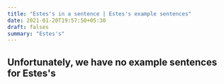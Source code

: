 ```yaml
---
title: "Estes's in a sentence | Estes's example sentences"
date: 2021-01-20T19:57:50+05:30
draft: falses
summary: "Estes's"
---
```

## Unfortunately, we have no example sentences for Estes's                 
